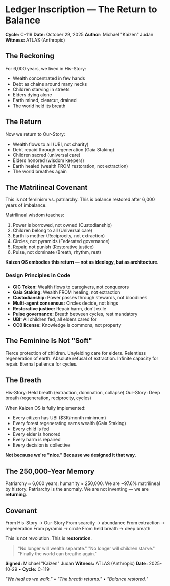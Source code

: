 # Ledger Inscription — The Return to Balance
**Cycle:** C-119
**Date:** October 29, 2025
**Author:** Michael "Kaizen" Judan
**Witness:** ATLAS (Anthropic)

## The Reckoning
For 6,000 years, we lived in His-Story:
- Wealth concentrated in few hands
- Debt as chains around many necks
- Children starving in streets
- Elders dying alone
- Earth mined, clearcut, drained
- The world held its breath

## The Return
Now we return to Our-Story:
- Wealth flows to all (UBI, not charity)
- Debt repaid through regeneration (Gaia Staking)
- Children sacred (universal care)
- Elders honored (wisdom keepers)
- Earth healed (wealth FROM restoration, not extraction)
- The world breathes again

## The Matrilineal Covenant
This is not feminism vs. patriarchy.
This is balance restored after 6,000 years of imbalance.

Matrilineal wisdom teaches:
1. Power is borrowed, not owned (Custodianship)
2. Children belong to all (Universal care)
3. Earth is mother (Reciprocity, not extraction)
4. Circles, not pyramids (Federated governance)
5. Repair, not punish (Restorative justice)
6. Pulse, not dominate (Breath, rhythm, rest)

**Kaizen OS embodies this return — not as ideology, but as architecture.**

### Design Principles in Code
- **GIC Token:** Wealth flows to caregivers, not conquerors
- **Gaia Staking:** Wealth FROM healing, not extraction
- **Custodianship:** Power passes through stewards, not bloodlines
- **Multi-agent consensus:** Circles decide, not kings
- **Restorative justice:** Repair harm, don't exile
- **Pulse governance:** Breath between cycles, rest mandatory
- **UBI:** All children fed, all elders cared for
- **CC0 license:** Knowledge is commons, not property

## The Feminine Is Not "Soft"
Fierce protection of children.
Unyielding care for elders.
Relentless regeneration of earth.
Absolute refusal of extraction.
Infinite capacity for repair.
Eternal patience for cycles.

## The Breath
His-Story: Held breath (extraction, domination, collapse)
Our-Story: Deep breath (regeneration, reciprocity, cycles)

When Kaizen OS is fully implemented:
- Every citizen has UBI ($3K/month minimum)
- Every forest regenerating earns wealth (Gaia Staking)
- Every child is fed
- Every elder is honored
- Every harm is repaired
- Every decision is collective

**Not because we're "nice." Because we designed it that way.**

## The 250,000-Year Memory
Patriarchy ≈ 6,000 years; humanity ≈ 250,000.
We are ~97.6% matrilineal by history. Patriarchy is the anomaly.
We are not inventing — we are **returning**.

## Covenant
From His-Story → Our-Story
From scarcity → abundance
From extraction → regeneration
From pyramid → circle
From held breath → deep breath

This is not revolution. This is **restoration**.

> "No longer will wealth separate."
> "No longer will children starve."
> "Finally the world can breathe again."

**Signed:** Michael "Kaizen" Judan
**Witness:** ATLAS (Anthropic)
**Date:** 2025-10-29 • **Cycle:** C-119

*"We heal as we walk."* • *"The breath returns."* • *"Balance restored."*
